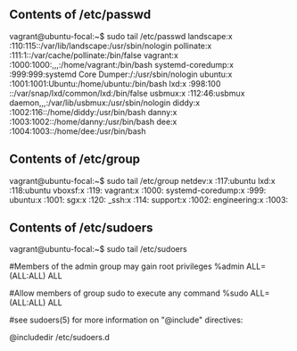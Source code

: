 ## Contents of /etc/passwd

vagrant@ubuntu-focal:~$ sudo tail /etc/passwd
landscape:x :110:115::/var/lib/landscape:/usr/sbin/nologin
pollinate:x :111:1::/var/cache/pollinate:/bin/false
vagrant:x :1000:1000:,,,:/home/vagrant:/bin/bash
systemd-coredump:x :999:999:systemd Core Dumper:/:/usr/sbin/nologin
ubuntu:x :1001:1001:Ubuntu:/home/ubuntu:/bin/bash
lxd:x :998:100 ::/var/snap/lxd/common/lxd:/bin/false
usbmux:x :112:46:usbmux daemon,,,:/var/lib/usbmux:/usr/sbin/nologin
diddy:x :1002:116::/home/diddy:/usr/bin/bash
danny:x :1003:1002::/home/danny:/usr/bin/bash
dee:x :1004:1003::/home/dee:/usr/bin/bash


## Contents of /etc/group

vagrant@ubuntu-focal:~$ sudo tail /etc/group
netdev:x :117:ubuntu
lxd:x :118:ubuntu
vboxsf:x :119:
vagrant:x :1000:
systemd-coredump:x :999:
ubuntu:x :1001:
sgx:x :120:
_ssh:x :114:
support:x :1002:
engineering:x :1003:


## Contents of /etc/sudoers


vagrant@ubuntu-focal:~$ sudo tail /etc/sudoers

#Members of the admin group may gain root privileges
%admin ALL=(ALL:ALL) ALL

#Allow members of group sudo to execute any command
%sudo   ALL=(ALL:ALL) ALL

#see sudoers(5) for more information on "@include" directives:

@includedir /etc/sudoers.d
